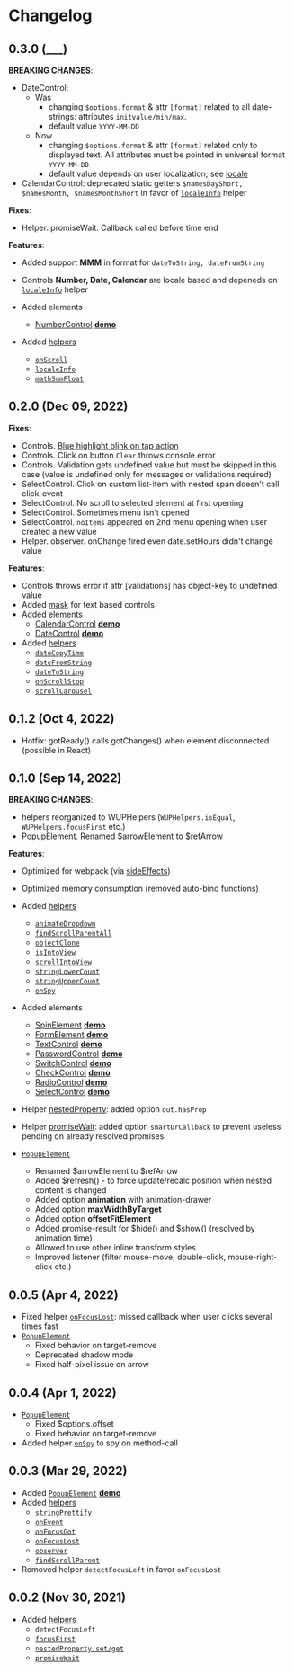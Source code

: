 # Changelog

## 0.3.0 (\_\_\_)

**BREAKING CHANGES**:

- DateControl:
  - Was
    - changing `$options.format` & attr `[format]` related to all date-strings: attributes `initvalue/min/max`.
    - default value `YYYY-MM-DD`
  - Now
    - changing `$options.format` & attr `[format]` related only to displayed text. All attributes must be pointed in universal format `YYYY-MM-DD`
    - default value depends on user localization; see [locale](src/helpers/localeInfo.ts)
- CalendarControl:
  deprecated static getters `$namesDayShort, $namesMonth, $namesMonthShort` in favor of [`localeInfo`](src/helpers/localeInfo.ts) helper

**Fixes**:

- Helper. promiseWait. Callback called before time end

**Features**:

- Added support **MMM** in format for `dateToString, dateFromString`
- Controls **Number, Date, Calendar** are locale based and depeneds on [`localeInfo`](src/helpers/localeInfo.ts) helper
- Added elements

  - [NumberControl](src/controls/number.ts) [**demo**](https://yegorich555.github.io/web-ui-pack/control/number)

- Added [helpers](README.md#helpers)
  - [`onScroll`](src/helpers/onScroll.ts)
  - [`localeInfo`](src/helpers/localeInfo.ts)
  - [`mathSumFloat`](src/helpers/mathSumFloat.ts)

## 0.2.0 (Dec 09, 2022)

**Fixes**:

- Controls. [Blue highlight blink on tap action](https://stackoverflow.com/questions/25704650/disable-blue-highlight-when-touch-press-object-with-cursorpointer)
- Controls. Click on button `Clear` throws console.error
- Controls. Validation gets undefined value but must be skipped in this case (value is undefined only for messages or validations.required)
- SelectControl. Click on custom list-item with nested span doesn't call click-event
- SelectControl. No scroll to selected element at first opening
- SelectControl. Sometimes menu isn't opened
- SelectControl. `noItems` appeared on 2nd menu opening when user created a new value
- Helper. observer. onChange fired even date.setHours didn't change value

**Features**:

- Controls throws error if attr [validations] has object-key to undefined value
- Added [mask](http://localhost:8015/control/text) for text based controls
- Added elements
  - [CalendarControl](src/controls/calendar.ts) [**demo**](https://yegorich555.github.io/web-ui-pack/control/calendar)
  - [DateControl](src/controls/date.ts) [**demo**](https://yegorich555.github.io/web-ui-pack/control/date)
- Added [helpers](README.md#helpers)
  - [`dateCopyTime`](src/helpers/dateCopyTime.ts)
  - [`dateFromString`](src/helpers/dateFromString.ts)
  - [`dateToString`](src/helpers/dateToString.ts)
  - [`onScrollStop`](src/helpers/onScrollStop.ts)
  - [`scrollCarousel`](src/helpers/scrollCarousel.ts)

## 0.1.2 (Oct 4, 2022)

- Hotfix: gotReady() calls gotChanges() when element disconnected (possible in React)

## 0.1.0 (Sep 14, 2022)

**BREAKING CHANGES**:

- helpers reorganized to WUPHelpers (`WUPHelpers.isEqual`, `WUPHelpers.focusFirst` etc.)
- PopupElement. Renamed $arrowElement to $refArrow

**Features**:

- Optimized for webpack (via [sideEffects](https://webpack.js.org/guides/tree-shaking/#mark-the-file-as-side-effect-free))
- Optimized memory consumption (removed auto-bind functions)
- Added [helpers](README.md#helpers)
  - [`animateDropdown`](src/helpers/animateDropdown.ts)
  - [`findScrollParentAll`](src/helpers/findScrollParent.ts)
  - [`objectClone`](src/helpers/objectClone.ts)
  - [`isIntoView`](src/helpers/isIntoView.ts)
  - [`scrollIntoView`](src/helpers/scrollIntoView.ts)
  - [`stringLowerCount`](src/helpers/stringCaseCount.ts)
  - [`stringUpperCount`](src/helpers/stringCaseCount.ts)
  - [`onSpy`](src/helpers/onSpy.ts)
- Added elements
  - [SpinElement](src/spinElement.ts) [**demo**](https://yegorich555.github.io/web-ui-pack/spin)
  - [FormElement](src/formElement.ts) [**demo**](https://yegorich555.github.io/web-ui-pack/controls)
  - [TextControl](src/controls/text.ts) [**demo**](https://yegorich555.github.io/web-ui-pack/control/text)
  - [PasswordControl](src/controls/password.ts) [**demo**](https://yegorich555.github.io/web-ui-pack/control/password)
  - [SwitchControl](src/controls/switch.ts) [**demo**](https://yegorich555.github.io/web-ui-pack/control/switch)
  - [CheckControl](src/controls/check.ts) [**demo**](https://yegorich555.github.io/web-ui-pack/control/check)
  - [RadioControl](src/controls/radio.ts) [**demo**](https://yegorich555.github.io/web-ui-pack/control/radio)
  - [SelectControl](src/controls/select.ts) [**demo**](https://yegorich555.github.io/web-ui-pack/control/select)
- Helper [nestedProperty](src/helpers/nestedProperty.ts): added option `out.hasProp`
- Helper [promiseWait](src/helpers/promiseWait.ts): added option `smartOrCallback` to prevent useless pending on already resolved promises

- [`PopupElement`](src/popup/popupElement.ts)
  - Renamed $arrowElement to $refArrow
  - Added $refresh() - to force update/recalc position when nested content is changed
  - Added option **animation** with animation-drawer
  - Added option **maxWidthByTarget**
  - Added option **offsetFitElement**
  - Added promise-result for \$hide() and \$show() (resolved by animation time)
  - Allowed to use other inline transform styles
  - Improved listener (filter mouse-move, double-click, mouse-right-click etc.)

## 0.0.5 (Apr 4, 2022)

- Fixed helper [`onFocusLost`](src/helpers/onFocusLost.ts): missed callback when user clicks several times fast
- [`PopupElement`](src/popup/popupElement.ts)
  - Fixed behavior on target-remove
  - Deprecated shadow mode
  - Fixed half-pixel issue on arrow

## 0.0.4 (Apr 1, 2022)

- [`PopupElement`](src/popup/popupElement.ts)
  - Fixed $options.offset
  - Fixed behavior on target-remove
- Added helper [`onSpy`](src/helpers/onSpy.ts) to spy on method-call

## 0.0.3 (Mar 29, 2022)

- Added [`PopupElement`](src/popup/popupElement.ts) [**demo**](https://yegorich555.github.io/web-ui-pack/popup)
- Added [helpers](README.md#helpers)
  - [`stringPrettify`](src/helpers/stringPrettify.ts)
  - [`onEvent`](src/helpers/onEvent.ts)
  - [`onFocusGot`](src/helpers/onFocusGot.ts)
  - [`onFocusLost`](src/helpers/onFocusLost.ts)
  - [`observer`](src/helpers/observer.ts)
  - [`findScrollParent`](src/helpers/findScrollParent.ts)
- Removed helper `detectFocusLeft` in favor `onFocusLost`

## 0.0.2 (Nov 30, 2021)

- Added [helpers](README.md#helpers)
  - `detectFocusLeft`
  - [`focusFirst`](src/helpers/focusFirst.ts)
  - [`nestedProperty.set/get`](src/helpers/nestedProperty.ts)
  - [`promiseWait`](src/helpers/promiseWait.ts)
